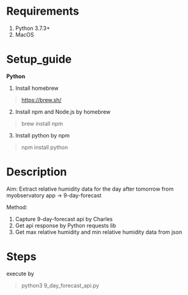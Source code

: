 # Requirements
1. Python 3.7.3+
2. MacOS

# Setup_guide
**Python**
1. Install homebrew                     
>https://brew.sh/

2. Install npm and Node.js by homebrew  
>brew install npm

3. Install python by npm                
>npm install python

# Description
Aim:
Extract relative humidity data for the day after tomorrow from myobservatory app -> 9-day-forecast

Method:  
  1. Capture 9-day-forecast api by Charles
  2. Get api response by Python requests lib
  3. Get max relative humidity and min relative humidity data from json

# Steps
execute by 
>python3 9_day_forecast_api.py
